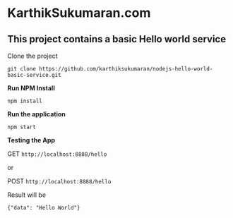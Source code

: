 
# KarthikSukumaran.com
## This project contains a basic Hello world service

Clone the project 

`git clone https://github.com/karthiksukumaran/nodejs-hello-world-basic-service.git`


**Run NPM Install**

`npm install`

**Run the application**

`npm start`


**Testing the App**

GET  `http://localhost:8888/hello `

or 

POST  `http://localhost:8888/hello `

Result will be 

`{"data": "Hello World"}`